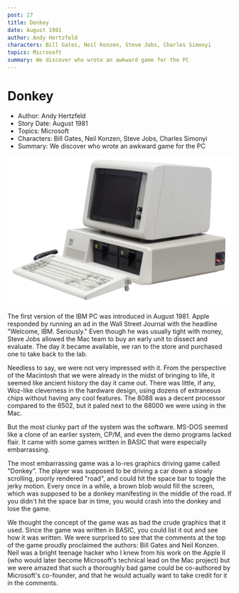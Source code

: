 ```yaml
---
post: 27
title: Donkey
date: August 1981
author: Andy Hertzfeld
characters: Bill Gates, Neil Konzen, Steve Jobs, Charles Simonyi
topics: Microsoft
summary: We discover who wrote an awkward game for the PC
---
```


# Donkey
* Author: Andy Hertzfeld
* Story Date: August 1981
* Topics: Microsoft
* Characters: Bill Gates, Neil Konzen, Steve Jobs, Charles Simonyi
* Summary: We discover who wrote an awkward game for the PC

![the original IBM PC](images/ibm-pc.jpg) 
    
The first version of the IBM PC was introduced in August 1981.  Apple responded by running an ad in the Wall Street Journal with the headline "Welcome, IBM.  Seriously."   Even though he was usually tight with money, Steve Jobs allowed the Mac team to buy an early unit to dissect and evaluate.  The day it became available, we ran to the store and purchased one to take back to the lab.

Needless to say, we were not very impressed with it.  From the perspective of the Macintosh that we were already in the midst of bringing to life, it seemed like ancient history the day it came out.  There was little, if any, Woz-like cleverness in the hardware design, using dozens of extraneous chips without having any cool features.  The 8088 was a decent processor compared to the 6502, but it paled next to the 68000 we were using in the Mac.

But the most clunky part of the system was the software.  MS-DOS seemed like a clone of an earlier system, CP/M, and even the demo programs lacked flair.  It came with some games written in BASIC that were especially embarrassing.

The most embarrassing game was a lo-res graphics driving game called "Donkey".  The player was supposed to be driving a car down a slowly scrolling, poorly rendered "road", and could hit the space bar to toggle the jerky motion.  Every once in a while, a brown blob would fill the screen, which was supposed to be a donkey manifesting in the middle of the road.  If you didn't hit the space bar in time, you would crash into the donkey and lose the game.

We thought the concept of the game was as bad the crude graphics that it used.  Since the game was written in BASIC, you could list it out and see how it was written.  We were surprised to see that the comments at the top of the game proudly proclaimed the authors:  Bill Gates and Neil Konzen.  Neil was a bright teenage hacker who I knew from his work on the Apple II (who would later become Microsoft's technical lead on the Mac project) but we were amazed that such a thoroughly bad game could be co-authored by Microsoft's co-founder, and that he would actually want to take credit for it in the comments.